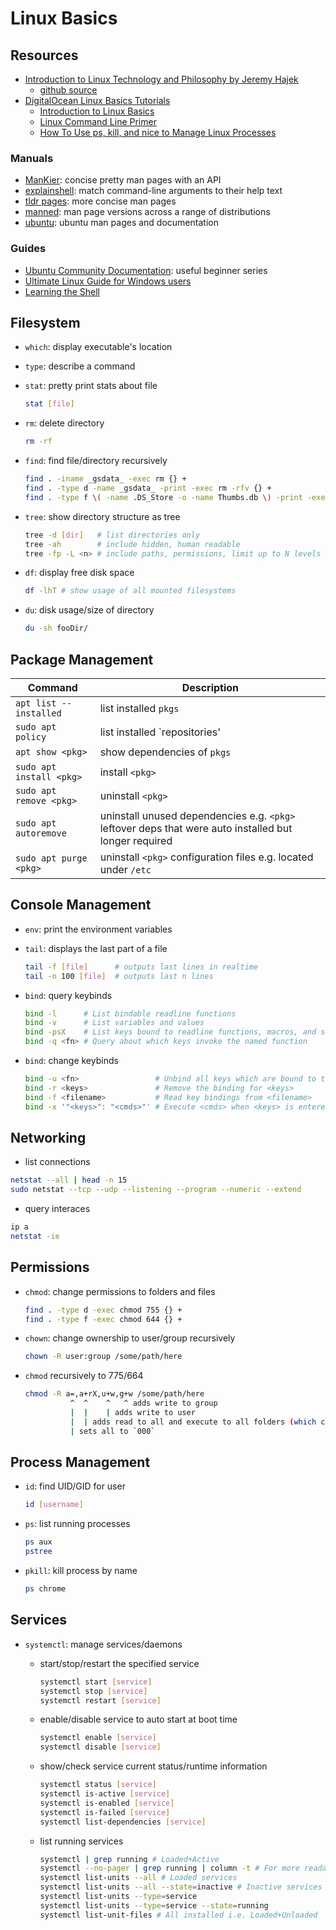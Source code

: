 # Linux Basics

## Resources

- [Introduction to Linux Technology and Philosophy by Jeremy Hajek](../_assets/intro-to-linux-textbook.pdf)
  - [github source](https://github.com/jhajek/Linux-text-book-part-1)
- [DigitalOcean Linux Basics Tutorials](https://www.digitalocean.com/community/tutorials?q=%5BLinux%20Basics%5D)
  - [Introduction to Linux Basics](https://www.digitalocean.com/community/tutorials/an-introduction-to-linux-basics)
  - [Linux Command Line Primer](https://www.digitalocean.com/community/tutorials/a-linux-command-line-primer)
  - [How To Use ps, kill, and nice to Manage Linux Processes](https://www.digitalocean.com/community/tutorials/how-to-use-ps-kill-and-nice-to-manage-processes-in-linux)

### Manuals

- [ManKier](https://www.mankier.com/): concise pretty man pages with an API
- [explainshell](https://explainshell.com/): match command-line arguments to their help text
- [tldr pages](https://tldr.sh/): more concise man pages
- [manned](https://manned.org/): man page versions across a range of distributions
- [ubuntu](https://manpages.ubuntu.com/): ubuntu man pages and documentation

### Guides

- [Ubuntu Community Documentation](https://help.ubuntu.com/community/CommunityHelpWiki): useful beginner series
- [Ultimate Linux Guide for Windows users](https://www.dedoimedo.com/computers/ultimate-linux-guide-for-windows-users.html)
- [Learning the Shell](https://linuxcommand.org/)

## Filesystem

- `which`: display executable's location
- `type`: describe a command
- `stat`: pretty print stats about file
  ```bash
  stat [file]
  ```

- `rm`: delete directory
  ```bash
  rm -rf
  ```

- `find`: find file/directory recursively
  ```bash
  find . -iname _gsdata_ -exec rm {} +
  find . -type d -name _gsdata_ -print -exec rm -rfv {} +
  find . -type f \( -name .DS_Store -o -name Thumbs.db \) -print -exec rm {} +
  ```

- `tree`: show directory structure as tree
  ```bash
  tree -d [dir]   # list directories only
  tree -ah        # include hidden, human readable
  tree -fp -L <n> # include paths, permissions, limit up to N levels
  ```

- `df`: display free disk space
  ```bash
  df -lhT # show usage of all mounted filesystems
  ```

- `du`: disk usage/size of directory
  ```bash
  du -sh fooDir/
  ```

## Package Management

|Command|Description|
|-------|-----------|
|`apt list --installed`|list installed `pkgs`|
|`sudo apt policy`|list installed \`repositories'|
|`apt show <pkg>`|show dependencies of `pkgs`|
|`sudo apt install <pkg>`|install `<pkg>`|
|`sudo apt remove <pkg>`|uninstall `<pkg>`|
|`sudo apt autoremove`|uninstall unused dependencies e.g. `<pkg>` leftover deps that were auto installed but longer required|
|`sudo apt purge <pkg>`|uninstall `<pkg>` configuration files e.g. located under `/etc`|

## Console Management

- `env`: print the environment variables

- `tail`: displays the last part of a file
  
  ```bash
  tail -f [file]      # outputs last lines in realtime
  tail -n 100 [file]  # outputs last n lines
  ```

- `bind`: query keybinds
  
  ```bash
  bind -l      # List bindable readline functions
  bind -v      # List variables and values
  bind -psX    # List keys bound to readline functions, macros, and shell executions
  bind -q <fn> # Query about which keys invoke the named function
  ```

- `bind`: change keybinds
  
  ```bash
  bind -u <fn>                 # Unbind all keys which are bound to the named function
  bind -r <keys>               # Remove the binding for <keys>
  bind -f <filename>           # Read key bindings from <filename>
  bind -x '"<keys>": "<cmds>"' # Execute <cmds> when <keys> is entered
  ```

## Networking

- list connections

```bash
netstat --all | head -n 15
sudo netstat --tcp --udp --listening --program --numeric --extend
```

- query interaces

```bash
ip a
netstat -ie
```

## Permissions

- `chmod`: change permissions to folders and files
  
  ```bash
  find . -type d -exec chmod 755 {} +
  find . -type f -exec chmod 644 {} +
  ```

- `chown`: change ownership to user/group recursively
  
  ```bash
  chown -R user:group /some/path/here
  ```

- `chmod` recursively to 775/664
  
  ```bash
  chmod -R a=,a+rX,u+w,g+w /some/path/here
            ^  ^    ^   ^ adds write to group
            |  |    | adds write to user
            |  | adds read to all and execute to all folders (which controls access)
            | sets all to `000`
  ```

## Process Management

- `id`: find UID/GID for user
  ```bash
  id [username]
  ```

- `ps`: list running processes
  ```bash
  ps aux
  pstree
  ```

- `pkill`: kill process by name
  ```bash
  ps chrome
  ```

## Services

- `systemctl`: manage services/daemons
  - start/stop/restart the specified service
    
    ```bash
    systemctl start [service]
    systemctl stop [service]
    systemctl restart [service]
    ```
  
  - enable/disable service to auto start at boot time
    
    ```bash
    systemctl enable [service]
    systemctl disable [service]
    ```
  
  - show/check service current status/runtime information
    
    ```bash
    systemctl status [service]
    systemctl is-active [service]
    systemctl is-enabled [service]
    systemctl is-failed [service]
    systemctl list-dependencies [service]
    ```
  
  - list running services
    
    ```bash
    systemctl | grep running # Loaded+Active
    systemctl --no-pager | grep running | column -t # For more readable output
    systemctl list-units --all # Loaded services
    systemctl list-units --all --state=inactive # Inactive services
    systemctl list-units --type=service
    systemctl list-units --type=service --state=running 
    systemctl list-unit-files # All installed i.e. Loaded+Unloaded
    ```
